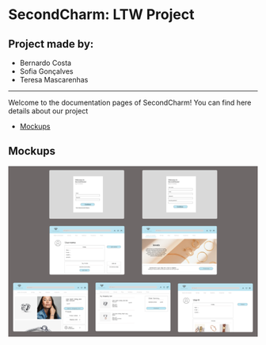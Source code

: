 # SecondCharm: LTW Project

## Project made by:
- Bernardo Costa
- Sofia Gonçalves
- Teresa Mascarenhas

---

Welcome to the documentation pages of SecondCharm!
You can find here details about our project

* [Mockups](#Mockups) 

## Mockups
![](docs/mockups/mockups.png)